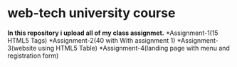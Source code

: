 # web-tech university course

**In this repository i upload all of my class assignmet.**
*Assignment-1(15 HTML5 Tags)
*Assignment-2(40 with With assignment 1)
*Assignment-3(website using HTML5 Table)
*Assignment-4(landing page with menu and registration form)
